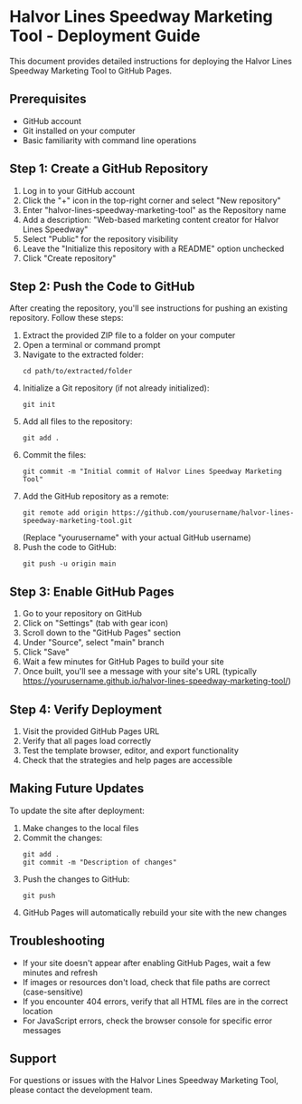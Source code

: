 # Halvor Lines Speedway Marketing Tool - Deployment Guide

This document provides detailed instructions for deploying the Halvor Lines Speedway Marketing Tool to GitHub Pages.

## Prerequisites

- GitHub account
- Git installed on your computer
- Basic familiarity with command line operations

## Step 1: Create a GitHub Repository

1. Log in to your GitHub account
2. Click the "+" icon in the top-right corner and select "New repository"
3. Enter "halvor-lines-speedway-marketing-tool" as the Repository name
4. Add a description: "Web-based marketing content creator for Halvor Lines Speedway"
5. Select "Public" for the repository visibility
6. Leave the "Initialize this repository with a README" option unchecked
7. Click "Create repository"

## Step 2: Push the Code to GitHub

After creating the repository, you'll see instructions for pushing an existing repository. Follow these steps:

1. Extract the provided ZIP file to a folder on your computer
2. Open a terminal or command prompt
3. Navigate to the extracted folder:
   ```
   cd path/to/extracted/folder
   ```
4. Initialize a Git repository (if not already initialized):
   ```
   git init
   ```
5. Add all files to the repository:
   ```
   git add .
   ```
6. Commit the files:
   ```
   git commit -m "Initial commit of Halvor Lines Speedway Marketing Tool"
   ```
7. Add the GitHub repository as a remote:
   ```
   git remote add origin https://github.com/yourusername/halvor-lines-speedway-marketing-tool.git
   ```
   (Replace "yourusername" with your actual GitHub username)
8. Push the code to GitHub:
   ```
   git push -u origin main
   ```

## Step 3: Enable GitHub Pages

1. Go to your repository on GitHub
2. Click on "Settings" (tab with gear icon)
3. Scroll down to the "GitHub Pages" section
4. Under "Source", select "main" branch
5. Click "Save"
6. Wait a few minutes for GitHub Pages to build your site
7. Once built, you'll see a message with your site's URL (typically https://yourusername.github.io/halvor-lines-speedway-marketing-tool/)

## Step 4: Verify Deployment

1. Visit the provided GitHub Pages URL
2. Verify that all pages load correctly
3. Test the template browser, editor, and export functionality
4. Check that the strategies and help pages are accessible

## Making Future Updates

To update the site after deployment:

1. Make changes to the local files
2. Commit the changes:
   ```
   git add .
   git commit -m "Description of changes"
   ```
3. Push the changes to GitHub:
   ```
   git push
   ```
4. GitHub Pages will automatically rebuild your site with the new changes

## Troubleshooting

- If your site doesn't appear after enabling GitHub Pages, wait a few minutes and refresh
- If images or resources don't load, check that file paths are correct (case-sensitive)
- If you encounter 404 errors, verify that all HTML files are in the correct location
- For JavaScript errors, check the browser console for specific error messages

## Support

For questions or issues with the Halvor Lines Speedway Marketing Tool, please contact the development team.

